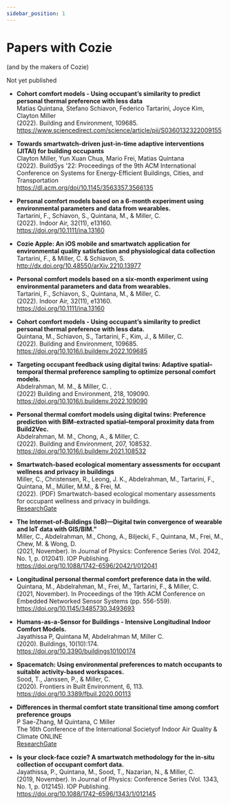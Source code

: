 ```yaml
---
sidebar_position: 1
---
```


# Papers with Cozie 
(and by the makers of Cozie)

 Not yet published

  
<!-- Template:
  - **** <br/>
  <br/>
  <br/>
  <br/>
-->
  - **Cohort comfort models - Using occupant’s similarity to predict personal thermal preference with less data** <br/>
  Matias Quintana, Stefano Schiavon, Federico Tartarini, Joyce Kim, Clayton Miller<br/>
  (2022). Building and Environment, 109685.<br/>
  https://www.sciencedirect.com/science/article/pii/S0360132322009155<br/>

  - **Towards smartwatch-driven just-in-time adaptive interventions (JITAI) for building occupants** <br/>
  Clayton Miller, Yun Xuan Chua, Mario Frei, Matias Quintana <br/>
  (2022). BuildSys '22: Proceedings of the 9th ACM International Conference on Systems for Energy-Efficient Buildings, Cities, and Transportation<br/>
  https://dl.acm.org/doi/10.1145/3563357.3566135 <br/>

  - **Personal comfort models based on a 6‐month experiment using environmental parameters and data from wearables.** <br/> 
  Tartarini, F., Schiavon, S., Quintana, M., & Miller, C. <br/>
  (2022).  Indoor Air, 32(11), e13160. <br/>
  https://doi.org/10.1111/ina.13160 <br/>

  - **Cozie Apple: An iOS mobile and smartwatch application for environmental quality satisfaction and physiological data collection** <br/> 
  Tartarini, F., & Miller, C. & Schiavon, S.<br/>
  http://dx.doi.org/10.48550/arXiv.2210.13977

  - **Personal comfort models based on a six‐month experiment using environmental parameters and data from wearables.** <br/>
  Tartarini, F., Schiavon, S., Quintana, M., & Miller, C.<br/>
  (2022).  Indoor Air, 32(11), e13160.  <br/>
  https://doi.org/10.1111/ina.13160

  - **Cohort comfort models - Using occupant’s similarity to predict personal thermal preference with less data.**  <br/> 
    Quintana, M., Schiavon, S., Tartarini, F., Kim, J., & Miller, C. <br/> 
    (2022). Building and Environment, 109685.  <br/>
    https://doi.org/10.1016/j.buildenv.2022.109685

  - **Targeting occupant feedback using digital twins: Adaptive spatial–temporal thermal preference sampling to optimize personal comfort models.**<br/>
    Abdelrahman, M. M., & Miller, C. . <br/>
    (2022) Building and Environment, 218, 109090.  <br/>
    https://doi.org/10.1016/j.buildenv.2022.109090

  - **Personal thermal comfort models using digital twins: Preference prediction with BIM-extracted spatial–temporal proximity data from Build2Vec.** <br/>
  Abdelrahman, M. M., Chong, A., & Miller, C.  <br/>
  (2022).  Building and Environment, 207, 108532. <br/>
  https://doi.org/10.1016/j.buildenv.2021.108532


  - **Smartwatch-based ecological momentary assessments for occupant wellness and privacy in buildings**<br/>
    Miller, C., Christensen, R., Leong, J. K., Abdelrahman, M., Tartarini, F., Quintana, M., Müller, M.M., & Frei, M. <br/>
    (2022). (PDF) Smartwatch-based ecological momentary assessments for occupant wellness and privacy in buildings.  <br/>
    [ResearchGate](https://www.researchgate.net/profile/Clayton-Miller-4/publication/359889789_Smartwatch-based_ecological_momentary_assessments_for_occupant_wellness_and_privacy_in_buildings/links/6254e5c2d726197cfd508500/Smartwatch-based-ecological-momentary-assessments-for-occupant-wellness-and-privacy-in-buildings.pdf)

  - **The Internet-of-Buildings (IoB)—Digital twin convergence of wearable and IoT data with GIS/BIM."**<br/>
    Miller, C., Abdelrahman, M., Chong, A., Biljecki, F., Quintana, M., Frei, M., Chew, M. & Wong, D. <br/>
    (2021, November).  In Journal of Physics: Conference Series (Vol. 2042, No. 1, p. 012041). IOP Publishing. <br/>
    https://doi.org/10.1088/1742-6596/2042/1/012041

 - **Longitudinal personal thermal comfort preference data in the wild.** <br/> 
   Quintana, M., Abdelrahman, M., Frei, M., Tartarini, F., & Miller, C. <br/> 
   (2021, November). In Proceedings of the 19th ACM Conference on Embedded Networked Sensor Systems (pp. 556-559).  <br/>
    https://doi.org/10.1145/3485730.3493693

  - **Humans-as-a-Sensor for Buildings - Intensive Longitudinal Indoor Comfort Models.** <br/> 
  Jayathissa P, Quintana M, Abdelrahman M, Miller C. <br/>
  (2020). Buildings, 10(10):174.  <br/>
    https://doi.org/10.3390/buildings10100174

  - **Spacematch: Using environmental preferences to match occupants to suitable activity-based workspaces.** <br/> 
  Sood, T., Janssen, P., & Miller, C. <br/> 
  (2020).  Frontiers in Built Environment, 6, 113.  <br/>
  https://doi.org/10.3389/fbuil.2020.00113

  - **Differences in thermal comfort state transitional time among comfort preference groups**<br/>
   P Sae-Zhang, M Quintana, C Miller <br/>
   The 16th Conference of the International Societyof Indoor Air Quality & Climate ONLINE<br/>
   [ResearchGate](https://www.researchgate.net/publication/345806462_Differences_in_thermal_comfort_state_transitional_time_among_comfort_preference_groups)

  - **Is your clock-face cozie? A smartwatch methodology for the in-situ collection of occupant comfort data.** <br/>
  Jayathissa, P., Quintana, M., Sood, T., Nazarian, N., & Miller, C. <br/>
  (2019, November).  In Journal of Physics: Conference Series (Vol. 1343, No. 1, p. 012145). IOP Publishing.  <br/>
    https://doi.org/10.1088/1742-6596/1343/1/012145

